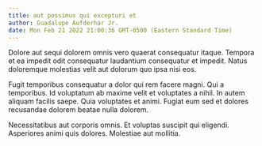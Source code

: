 ```yaml
---
title: aut possimus qui excepturi et
author: Guadalupe Aufderhar Jr.
date: Mon Feb 21 2022 21:00:36 GMT-0500 (Eastern Standard Time)
---
```

Dolore aut sequi dolorem omnis vero quaerat consequatur itaque. Tempora et ea impedit odit consequatur laudantium consequatur et impedit. Natus doloremque molestias velit aut dolorum quo ipsa nisi eos.

 Fugit temporibus consequatur a dolor qui rem facere magni. Qui a temporibus. Id voluptatum ab maxime velit et voluptates a nihil. In autem aliquam facilis saepe. Quia voluptates et animi. Fugiat eum sed et dolores recusandae dolorem beatae nulla dolorem.

 Necessitatibus aut corporis omnis. Et voluptas suscipit qui eligendi. Asperiores animi quis dolores. Molestiae aut mollitia.
